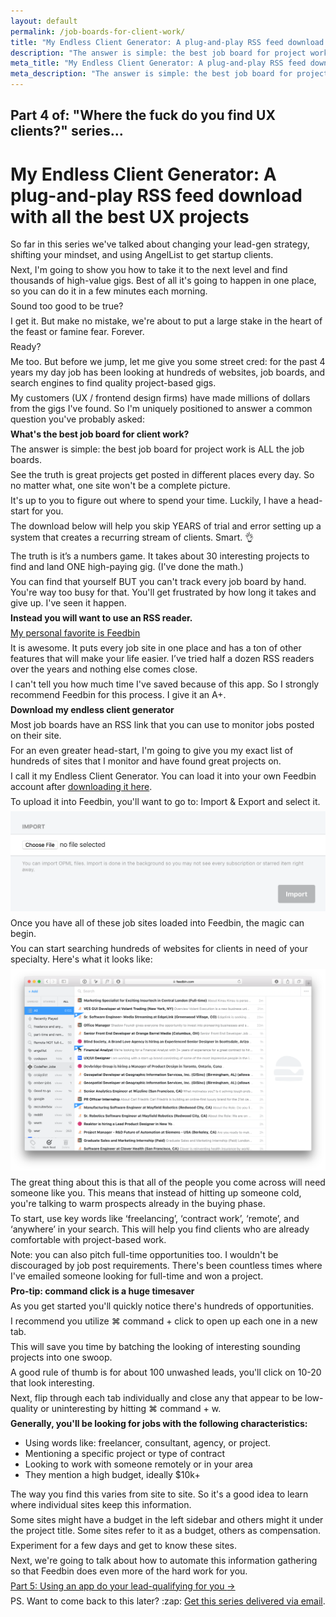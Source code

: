 ```yaml
---
layout: default
permalink: /job-boards-for-client-work/
title: "My Endless Client Generator: A plug-and-play RSS feed download with all the best UX projects"
description: "The answer is simple: the best job board for project work is ALL the job boards. See the truth is great projects get posted in different places every day. So no matter what, one site won't be a complete picture."
meta_title: "My Endless Client Generator: A plug-and-play RSS feed download with all the best UX projects"
meta_description: "The answer is simple: the best job board for project work is ALL the job boards. See the truth is great projects get posted in different places every day. So no matter what, one site won't be a complete picture."
---
```


<style>
p { margin: .5em 0; }
</style>

<div class="reading text-2xl text-grey-darkest leading-normal max-w-md mx-auto my-4" markdown="1">
	
<h2 class="mt-8 pt-8 text-grey-dark text-xl font-medium my-1">
Part 4 of: "Where the fuck do you find UX clients?" series...
</h2>
<h1 class="leading-tight font-medium text-3xl">My Endless Client Generator: A plug-and-play RSS feed download with all the best UX projects</h1>

So far in this series we've talked about changing your lead-gen strategy, shifting your mindset, and using AngelList to get startup clients.

Next, I'm going to show you how to take it to the next level and find thousands of high-value gigs. Best of all it's going to happen in one place, so you can do it in a few minutes each morning.

Sound too good to be true? 

I get it. But make no mistake, we're about to put a large stake in the heart of the feast or famine fear. Forever. 

Ready?

Me too. But before we jump, let me give you some street cred: for the past 4 years my day job has been looking at hundreds of websites, job boards, and search engines to find quality project-based gigs.

My customers (UX / frontend design firms) have made millions of dollars from the gigs I've found. So I'm uniquely positioned to answer a common question you've probably asked:

**What's the best job board for client work?**

The answer is simple: the best job board for project work is ALL the job boards.

See the truth is great projects get posted in different places every day. So no matter what, one site won't be a complete picture.

It's up to you to figure out where to spend your time. Luckily, I have a head-start for you.

The download below will help you skip YEARS of trial and error setting up a system that creates a recurring stream of clients. Smart. :ok_hand:

The truth is it’s a numbers game. It takes about 30 interesting projects to find and land ONE high-paying gig. (I've done the math.)

You can find that yourself BUT you can't track every job board by hand. You're way too busy for that. You'll get frustrated by how long it takes and give up. I've seen it happen.

**Instead you will want to use an RSS reader.** 

[My personal favorite is Feedbin](http://feedbin.com)

It is awesome. It puts every job site in one place and has a ton of other features that will make your life easier. I’ve tried half a dozen RSS readers over the years and nothing else comes close. 

I can't tell you how much time I've saved because of this app. So I strongly recommend Feedbin for this process. I give it an A+.

**Download my endless client generator**

Most job boards have an RSS link that you can use to monitor jobs posted on their site. 

For an even greater head-start, I'm going to give you my exact list of hundreds of sites that I monitor and have found great projects on.

I call it my Endless Client Generator. You can load it into your own Feedbin account after [downloading it here](/letters/).

To upload it into Feedbin, you'll want to go to: Import & Export and select it. 

<img src="/images/page-elements/feedbin-import-rss.png" class="shadow-lg w-full rounded-lg my-4">

Once you have all of these job sites loaded into Feedbin, the magic can begin.

You can start searching hundreds of websites for clients in need of your specialty. Here's what it looks like:

<img src="/images/page-elements/feedbin-app.png" class="w-full my-4">

The great thing about this is that all of the people you come across will need someone like you. This means that instead of hitting up someone cold, you're talking to warm prospects already in the buying phase.

To start, use key words like ‘freelancing’, ‘contract work’, ‘remote’, and ‘anywhere’ in your search. This will help you find clients who are already comfortable with project-based work.

Note: you can also pitch full-time opportunities too. I wouldn't be discouraged by job post requirements. There's been countless times where I've emailed someone looking for full-time and won a project.

**Pro-tip: command click is a huge timesaver**

As you get started you'll quickly notice there's hundreds of opportunities. 

I recommend you utilize <span class="bg-grey-light px-3 text-lg rounded-lg pb-1 font-medium mx-1 inline-block"> &#x2318; command + click</span> to open up each one in a new tab. 

This will save you time by batching the looking of interesting sounding projects into one swoop.

A good rule of thumb is for about 100 unwashed leads, you'll click on  10-20 that look interesting.

Next, flip through each tab individually and close any that appear to be low-quality or uninteresting  by hitting <span class="bg-grey-light px-3 text-lg rounded-lg pb-1 font-medium mx-1 inline-block"> &#x2318; command + w</span>.

**Generally, you'll be looking for jobs with the following characteristics:**

- Using words like: freelancer, consultant, agency, or project.
- Mentioning a specific project or type of contract
- Looking to work with someone remotely or in your area
- They mention a high budget, ideally $10k+ 

The way you find this varies from site to site. So it's a good idea to learn where individual sites keep this information.

Some sites might have a budget in the left sidebar and others might it under the project title. Some sites refer to it as a budget, others as compensation. 

Experiment for a few days and get to know these sites.

Next, we're going to talk about how to automate this information gathering so that Feedbin does even more of the hard work for you.

<div class="mb-4">
	<a href="/automating-your-lead-qualifying/" class="button font-semibold rounded-lg bg-blue text-white text-xl px-6 py-3 inline-block cursor-pointer text-center no-underline my-2 mt-4 hover:bg-blue-dark">Part 5: Using an app do your lead-qualifying for you <span class="ml-2">&rarr;</span></a>
</div>

<p class="mb-8 text-xl text-grey-darker">PS. Want to come back to this later? :zap: <a href="/letters/">Get this series delivered via email</a>.</p>

</div>